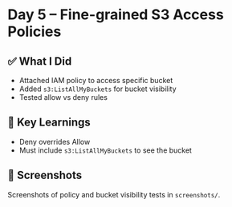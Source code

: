 # Day 5 – Fine-grained S3 Access Policies

## ✅ What I Did
- Attached IAM policy to access specific bucket
- Added `s3:ListAllMyBuckets` for bucket visibility
- Tested allow vs deny rules

## 🧠 Key Learnings
- Deny overrides Allow
- Must include `s3:ListAllMyBuckets` to see the bucket

## 📸 Screenshots
Screenshots of policy and bucket visibility tests in `screenshots/`.
